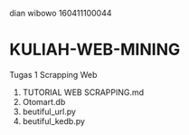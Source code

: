 dian wibowo 160411100044

# KULIAH-WEB-MINING

Tugas 1 Scrapping Web 

1. TUTORIAL WEB SCRAPPING.md
2. Otomart.db
3. beutiful_url.py
4. beutiful_kedb.py